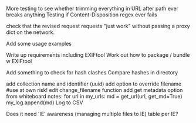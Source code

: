 More testing to see whether trimming everything in URL after path ever breaks anything
Testing if Content-Disposition regex ever fails

check that the revised request requests "just work" without passing a proxy dict on the network.

Add some usage examples

Write up requirements including EXIFtool
Work out how to package / bundle w EXIFtool

Add something to check for hash clashes
Compare hashes in directory

add collection name and identifier (uuid)
add option to override filename #use at own risk!
edit change_filename function
add get metadata option
from whiteboard notes:
	for url in my_urls:
	md = get_url(url, get_md=True)
	my_log.append(md)
Log to CSV

Does it need 'IE' awareness (managing multiple files to IE)
table per IE?
